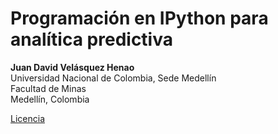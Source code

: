 # Programación en IPython para analítica predictiva


**Juan David Velásquez Henao**    
Universidad Nacional de Colombia, Sede Medellín  
Facultad de Minas  
Medellín, Colombia  

[Licencia](https://github.com/jdvelasq/IPython-for-predictive-analytics/blob/master/LICENSE)
